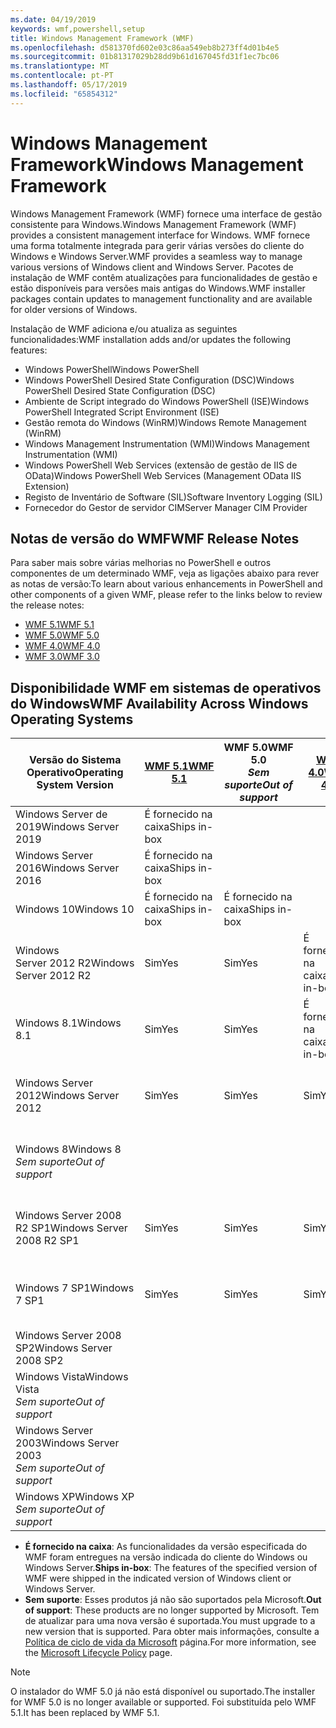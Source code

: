 ```yaml
---
ms.date: 04/19/2019
keywords: wmf,powershell,setup
title: Windows Management Framework (WMF)
ms.openlocfilehash: d581370fd602e03c86aa549eb8b273ff4d01b4e5
ms.sourcegitcommit: 01b81317029b28dd9b61d167045fd31f1ec7bc06
ms.translationtype: MT
ms.contentlocale: pt-PT
ms.lasthandoff: 05/17/2019
ms.locfileid: "65854312"
---
```

# <a name="windows-management-framework"></a><span data-ttu-id="c4cd8-103">Windows Management Framework</span><span class="sxs-lookup"><span data-stu-id="c4cd8-103">Windows Management Framework</span></span>

<span data-ttu-id="c4cd8-104">Windows Management Framework (WMF) fornece uma interface de gestão consistente para Windows.</span><span class="sxs-lookup"><span data-stu-id="c4cd8-104">Windows Management Framework (WMF) provides a consistent management interface for Windows.</span></span> <span data-ttu-id="c4cd8-105">WMF fornece uma forma totalmente integrada para gerir várias versões do cliente do Windows e Windows Server.</span><span class="sxs-lookup"><span data-stu-id="c4cd8-105">WMF provides a seamless way to manage various versions of Windows client and Windows Server.</span></span> <span data-ttu-id="c4cd8-106">Pacotes de instalação de WMF contêm atualizações para funcionalidades de gestão e estão disponíveis para versões mais antigas do Windows.</span><span class="sxs-lookup"><span data-stu-id="c4cd8-106">WMF installer packages contain updates to management functionality and are available for older versions of Windows.</span></span>

<span data-ttu-id="c4cd8-107">Instalação de WMF adiciona e/ou atualiza as seguintes funcionalidades:</span><span class="sxs-lookup"><span data-stu-id="c4cd8-107">WMF installation adds and/or updates the following features:</span></span>

- <span data-ttu-id="c4cd8-108">Windows PowerShell</span><span class="sxs-lookup"><span data-stu-id="c4cd8-108">Windows PowerShell</span></span>
- <span data-ttu-id="c4cd8-109">Windows PowerShell Desired State Configuration (DSC)</span><span class="sxs-lookup"><span data-stu-id="c4cd8-109">Windows PowerShell Desired State Configuration (DSC)</span></span>
- <span data-ttu-id="c4cd8-110">Ambiente de Script integrado do Windows PowerShell (ISE)</span><span class="sxs-lookup"><span data-stu-id="c4cd8-110">Windows PowerShell Integrated Script Environment (ISE)</span></span>
- <span data-ttu-id="c4cd8-111">Gestão remota do Windows (WinRM)</span><span class="sxs-lookup"><span data-stu-id="c4cd8-111">Windows Remote Management (WinRM)</span></span>
- <span data-ttu-id="c4cd8-112">Windows Management Instrumentation (WMI)</span><span class="sxs-lookup"><span data-stu-id="c4cd8-112">Windows Management Instrumentation (WMI)</span></span>
- <span data-ttu-id="c4cd8-113">Windows PowerShell Web Services (extensão de gestão de IIS de OData)</span><span class="sxs-lookup"><span data-stu-id="c4cd8-113">Windows PowerShell Web Services (Management OData IIS Extension)</span></span>
- <span data-ttu-id="c4cd8-114">Registo de Inventário de Software (SIL)</span><span class="sxs-lookup"><span data-stu-id="c4cd8-114">Software Inventory Logging (SIL)</span></span>
- <span data-ttu-id="c4cd8-115">Fornecedor do Gestor de servidor CIM</span><span class="sxs-lookup"><span data-stu-id="c4cd8-115">Server Manager CIM Provider</span></span>

## <a name="wmf-release-notes"></a><span data-ttu-id="c4cd8-116">Notas de versão do WMF</span><span class="sxs-lookup"><span data-stu-id="c4cd8-116">WMF Release Notes</span></span>

<span data-ttu-id="c4cd8-117">Para saber mais sobre várias melhorias no PowerShell e outros componentes de um determinado WMF, veja as ligações abaixo para rever as notas de versão:</span><span class="sxs-lookup"><span data-stu-id="c4cd8-117">To learn about various enhancements in PowerShell and other components of a given WMF, please refer to the links below to review the release notes:</span></span>

- [<span data-ttu-id="c4cd8-118">WMF 5.1</span><span class="sxs-lookup"><span data-stu-id="c4cd8-118">WMF 5.1</span></span>](whats-new/release-notes.md#wmf-51-changes)
- [<span data-ttu-id="c4cd8-119">WMF 5.0</span><span class="sxs-lookup"><span data-stu-id="c4cd8-119">WMF 5.0</span></span>](whats-new/release-notes.md#wmf-50-changes)
- [<span data-ttu-id="c4cd8-120">WMF 4.0</span><span class="sxs-lookup"><span data-stu-id="c4cd8-120">WMF 4.0</span></span>](https://download.microsoft.com/download/3/D/6/3D61D262-8549-4769-A660-230B67E15B25/Windows%20Management%20Framework%204%200%20Release%20Notes.docx)
- [<span data-ttu-id="c4cd8-121">WMF 3.0</span><span class="sxs-lookup"><span data-stu-id="c4cd8-121">WMF 3.0</span></span>](https://download.microsoft.com/download/E/7/6/E76850B8-DA6E-4FF5-8CCE-A24FC513FD16/WMF%203%20Release%20Notes.docx)

## <a name="wmf-availability-across-windows-operating-systems"></a><span data-ttu-id="c4cd8-122">Disponibilidade WMF em sistemas de operativos do Windows</span><span class="sxs-lookup"><span data-stu-id="c4cd8-122">WMF Availability Across Windows Operating Systems</span></span>

|        <span data-ttu-id="c4cd8-123">Versão do Sistema Operativo</span><span class="sxs-lookup"><span data-stu-id="c4cd8-123">Operating System Version</span></span>         | <span data-ttu-id="c4cd8-124">[WMF 5.1][]</span><span class="sxs-lookup"><span data-stu-id="c4cd8-124">[WMF 5.1][]</span></span>  | <span data-ttu-id="c4cd8-125">WMF 5.0</span><span class="sxs-lookup"><span data-stu-id="c4cd8-125">WMF 5.0</span></span><br><span data-ttu-id="c4cd8-126">*Sem suporte*</span><span class="sxs-lookup"><span data-stu-id="c4cd8-126">*Out of support*</span></span> | <span data-ttu-id="c4cd8-127">[WMF 4.0][]</span><span class="sxs-lookup"><span data-stu-id="c4cd8-127">[WMF 4.0][]</span></span>  | <span data-ttu-id="c4cd8-128">[WMF 3.0][]</span><span class="sxs-lookup"><span data-stu-id="c4cd8-128">[WMF 3.0][]</span></span>  | <span data-ttu-id="c4cd8-129">[WMF 2.0][]</span><span class="sxs-lookup"><span data-stu-id="c4cd8-129">[WMF 2.0][]</span></span>  |
| --------------------------------------- | ------------ | --------------------------- | ------------ | ------------ | ------------ |
| <span data-ttu-id="c4cd8-130">Windows Server de 2019</span><span class="sxs-lookup"><span data-stu-id="c4cd8-130">Windows Server 2019</span></span>                     | <span data-ttu-id="c4cd8-131">É fornecido na caixa</span><span class="sxs-lookup"><span data-stu-id="c4cd8-131">Ships in-box</span></span> |                             |              |              |              |
| <span data-ttu-id="c4cd8-132">Windows Server 2016</span><span class="sxs-lookup"><span data-stu-id="c4cd8-132">Windows Server 2016</span></span>                     | <span data-ttu-id="c4cd8-133">É fornecido na caixa</span><span class="sxs-lookup"><span data-stu-id="c4cd8-133">Ships in-box</span></span> |                             |              |              |              |
| <span data-ttu-id="c4cd8-134">Windows 10</span><span class="sxs-lookup"><span data-stu-id="c4cd8-134">Windows 10</span></span>                              | <span data-ttu-id="c4cd8-135">É fornecido na caixa</span><span class="sxs-lookup"><span data-stu-id="c4cd8-135">Ships in-box</span></span> | <span data-ttu-id="c4cd8-136">É fornecido na caixa</span><span class="sxs-lookup"><span data-stu-id="c4cd8-136">Ships in-box</span></span>                |              |              |              |
| <span data-ttu-id="c4cd8-137">Windows Server 2012 R2</span><span class="sxs-lookup"><span data-stu-id="c4cd8-137">Windows Server 2012 R2</span></span>                  | <span data-ttu-id="c4cd8-138">Sim</span><span class="sxs-lookup"><span data-stu-id="c4cd8-138">Yes</span></span>          | <span data-ttu-id="c4cd8-139">Sim</span><span class="sxs-lookup"><span data-stu-id="c4cd8-139">Yes</span></span>                         | <span data-ttu-id="c4cd8-140">É fornecido na caixa</span><span class="sxs-lookup"><span data-stu-id="c4cd8-140">Ships in-box</span></span> |              |              |
| <span data-ttu-id="c4cd8-141">Windows 8.1</span><span class="sxs-lookup"><span data-stu-id="c4cd8-141">Windows 8.1</span></span>                             | <span data-ttu-id="c4cd8-142">Sim</span><span class="sxs-lookup"><span data-stu-id="c4cd8-142">Yes</span></span>          | <span data-ttu-id="c4cd8-143">Sim</span><span class="sxs-lookup"><span data-stu-id="c4cd8-143">Yes</span></span>                         | <span data-ttu-id="c4cd8-144">É fornecido na caixa</span><span class="sxs-lookup"><span data-stu-id="c4cd8-144">Ships in-box</span></span> |              |              |
| <span data-ttu-id="c4cd8-145">Windows Server 2012</span><span class="sxs-lookup"><span data-stu-id="c4cd8-145">Windows Server 2012</span></span>                     | <span data-ttu-id="c4cd8-146">Sim</span><span class="sxs-lookup"><span data-stu-id="c4cd8-146">Yes</span></span>          | <span data-ttu-id="c4cd8-147">Sim</span><span class="sxs-lookup"><span data-stu-id="c4cd8-147">Yes</span></span>                         | <span data-ttu-id="c4cd8-148">Sim</span><span class="sxs-lookup"><span data-stu-id="c4cd8-148">Yes</span></span>          | <span data-ttu-id="c4cd8-149">É fornecido na caixa</span><span class="sxs-lookup"><span data-stu-id="c4cd8-149">Ships in-box</span></span> |              |
| <span data-ttu-id="c4cd8-150">Windows 8</span><span class="sxs-lookup"><span data-stu-id="c4cd8-150">Windows 8</span></span><br><span data-ttu-id="c4cd8-151">*Sem suporte*</span><span class="sxs-lookup"><span data-stu-id="c4cd8-151">*Out of support*</span></span>           |              |                             |              | <span data-ttu-id="c4cd8-152">É fornecido na caixa</span><span class="sxs-lookup"><span data-stu-id="c4cd8-152">Ships in-box</span></span> |              |
| <span data-ttu-id="c4cd8-153">Windows Server 2008 R2 SP1</span><span class="sxs-lookup"><span data-stu-id="c4cd8-153">Windows Server 2008 R2 SP1</span></span>              | <span data-ttu-id="c4cd8-154">Sim</span><span class="sxs-lookup"><span data-stu-id="c4cd8-154">Yes</span></span>          | <span data-ttu-id="c4cd8-155">Sim</span><span class="sxs-lookup"><span data-stu-id="c4cd8-155">Yes</span></span>                         | <span data-ttu-id="c4cd8-156">Sim</span><span class="sxs-lookup"><span data-stu-id="c4cd8-156">Yes</span></span>          | <span data-ttu-id="c4cd8-157">Sim</span><span class="sxs-lookup"><span data-stu-id="c4cd8-157">Yes</span></span>          | <span data-ttu-id="c4cd8-158">É fornecido na caixa</span><span class="sxs-lookup"><span data-stu-id="c4cd8-158">Ships in-box</span></span> |
| <span data-ttu-id="c4cd8-159">Windows 7 SP1</span><span class="sxs-lookup"><span data-stu-id="c4cd8-159">Windows 7 SP1</span></span>                           | <span data-ttu-id="c4cd8-160">Sim</span><span class="sxs-lookup"><span data-stu-id="c4cd8-160">Yes</span></span>          | <span data-ttu-id="c4cd8-161">Sim</span><span class="sxs-lookup"><span data-stu-id="c4cd8-161">Yes</span></span>                         | <span data-ttu-id="c4cd8-162">Sim</span><span class="sxs-lookup"><span data-stu-id="c4cd8-162">Yes</span></span>          | <span data-ttu-id="c4cd8-163">Sim</span><span class="sxs-lookup"><span data-stu-id="c4cd8-163">Yes</span></span>          | <span data-ttu-id="c4cd8-164">É fornecido na caixa</span><span class="sxs-lookup"><span data-stu-id="c4cd8-164">Ships in-box</span></span> |
| <span data-ttu-id="c4cd8-165">Windows Server 2008 SP2</span><span class="sxs-lookup"><span data-stu-id="c4cd8-165">Windows Server 2008 SP2</span></span>                 |              |                             |              | <span data-ttu-id="c4cd8-166">Sim</span><span class="sxs-lookup"><span data-stu-id="c4cd8-166">Yes</span></span>          | <span data-ttu-id="c4cd8-167">Sim</span><span class="sxs-lookup"><span data-stu-id="c4cd8-167">Yes</span></span>          |
| <span data-ttu-id="c4cd8-168">Windows Vista</span><span class="sxs-lookup"><span data-stu-id="c4cd8-168">Windows Vista</span></span><br><span data-ttu-id="c4cd8-169">*Sem suporte*</span><span class="sxs-lookup"><span data-stu-id="c4cd8-169">*Out of support*</span></span>       |              |                             |              |              | <span data-ttu-id="c4cd8-170">Sim</span><span class="sxs-lookup"><span data-stu-id="c4cd8-170">Yes</span></span>          |
| <span data-ttu-id="c4cd8-171">Windows Server 2003</span><span class="sxs-lookup"><span data-stu-id="c4cd8-171">Windows Server 2003</span></span><br><span data-ttu-id="c4cd8-172">*Sem suporte*</span><span class="sxs-lookup"><span data-stu-id="c4cd8-172">*Out of support*</span></span> |              |                             |              |              | <span data-ttu-id="c4cd8-173">Sim</span><span class="sxs-lookup"><span data-stu-id="c4cd8-173">Yes</span></span>          |
| <span data-ttu-id="c4cd8-174">Windows XP</span><span class="sxs-lookup"><span data-stu-id="c4cd8-174">Windows XP</span></span><br><span data-ttu-id="c4cd8-175">*Sem suporte*</span><span class="sxs-lookup"><span data-stu-id="c4cd8-175">*Out of support*</span></span>          |              |                             |              | <span data-ttu-id="c4cd8-176">Sim</span><span class="sxs-lookup"><span data-stu-id="c4cd8-176">Yes</span></span>          | <span data-ttu-id="c4cd8-177">Sim</span><span class="sxs-lookup"><span data-stu-id="c4cd8-177">Yes</span></span>          |

- <span data-ttu-id="c4cd8-178">**É fornecido na caixa**: As funcionalidades da versão especificada do WMF foram entregues na versão indicada do cliente do Windows ou Windows Server.</span><span class="sxs-lookup"><span data-stu-id="c4cd8-178">**Ships in-box**: The features of the specified version of WMF were shipped in the indicated version of Windows client or Windows Server.</span></span>
- <span data-ttu-id="c4cd8-179">**Sem suporte**: Esses produtos já não são suportados pela Microsoft.</span><span class="sxs-lookup"><span data-stu-id="c4cd8-179">**Out of support**: These products are no longer supported by Microsoft.</span></span> <span data-ttu-id="c4cd8-180">Tem de atualizar para uma nova versão é suportada.</span><span class="sxs-lookup"><span data-stu-id="c4cd8-180">You must upgrade to a new version that is supported.</span></span> <span data-ttu-id="c4cd8-181">Para obter mais informações, consulte a [Política de ciclo de vida da Microsoft][] página.</span><span class="sxs-lookup"><span data-stu-id="c4cd8-181">For more information, see the [Microsoft Lifecycle Policy][] page.</span></span>

> [!NOTE]
> <span data-ttu-id="c4cd8-182">O instalador do WMF 5.0 já não está disponível ou suportado.</span><span class="sxs-lookup"><span data-stu-id="c4cd8-182">The installer for WMF 5.0 is no longer available or supported.</span></span> <span data-ttu-id="c4cd8-183">Foi substituída pelo WMF 5.1.</span><span class="sxs-lookup"><span data-stu-id="c4cd8-183">It has been replaced by WMF 5.1.</span></span>

[Política de ciclo de vida da Microsoft]: https://support.microsoft.com/lifecycle
[Microsoft Lifecycle Policy]: https://support.microsoft.com/lifecycle
[WMF 5.1]: https://aka.ms/wmf51download
[WMF 5.1]: https://aka.ms/wmf51download
[WMF 4.0]: https://aka.ms/wmf4download
[WMF 3.0]: https://aka.ms/wmf3download
[WMF 2.0]: https://aka.ms/wmf2download
